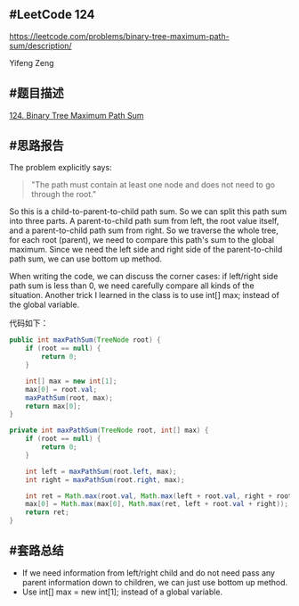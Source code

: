 #**LeetCode 124**
---
https://leetcode.com/problems/binary-tree-maximum-path-sum/description/

Yifeng Zeng

#题目描述
---
[124. Binary Tree Maximum Path Sum](https://leetcode.com/problems/binary-tree-maximum-path-sum/description/)

#思路报告
---

The problem explicitly says:
> "The path must contain at least one node and does not need to go through the root."

So this is a child-to-parent-to-child path sum. So we can split this path sum into three parts. A parent-to-child path sum from left, the root value itself, and a parent-to-child path sum from right. So we traverse the whole tree, for each root (parent), we need to compare this path's sum to the global maximum. Since we need the left side and right side of the parent-to-child path sum, we can use bottom up method.

When writing the code, we can discuss the corner cases: if left/right side path sum is less than 0, we need carefully compare all kinds of the situation. Another trick I learned in the class is to use int[] max; instead of the global variable.

代码如下：
```java
public int maxPathSum(TreeNode root) {
    if (root == null) {
        return 0;
    }

    int[] max = new int[1];
    max[0] = root.val;
    maxPathSum(root, max);
    return max[0];
}

private int maxPathSum(TreeNode root, int[] max) {
    if (root == null) {
        return 0;
    }

    int left = maxPathSum(root.left, max);
    int right = maxPathSum(root.right, max);

    int ret = Math.max(root.val, Math.max(left + root.val, right + root.val));
    max[0] = Math.max(max[0], Math.max(ret, left + root.val + right));
    return ret;
}
```

#套路总结
---
- If we need information from left/right child and do not need pass any parent information down to children, we can just use bottom up method.
- Use int[] max = new int[1]; instead of a global variable.
